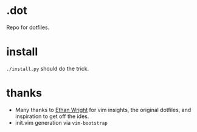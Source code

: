 # .dot

Repo for dotfiles.

# install

`./install.py` should do the trick.

# thanks

* Many thanks to [Ethan Wright](https://github.com/EthanJWright) for vim
insights, the original dotfiles, and inspiration to get off the ides.
* init.vim generation via `vim-bootstrap`
